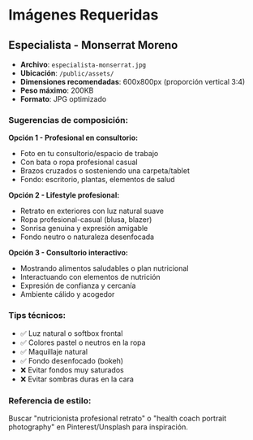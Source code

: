 # Imágenes Requeridas

## Especialista - Monserrat Moreno

- **Archivo**: `especialista-monserrat.jpg`
- **Ubicación**: `/public/assets/`
- **Dimensiones recomendadas**: 600x800px (proporción vertical 3:4)
- **Peso máximo**: 200KB
- **Formato**: JPG optimizado

### Sugerencias de composición:

**Opción 1 - Profesional en consultorio:**

- Foto en tu consultorio/espacio de trabajo
- Con bata o ropa profesional casual
- Brazos cruzados o sosteniendo una carpeta/tablet
- Fondo: escritorio, plantas, elementos de salud

**Opción 2 - Lifestyle profesional:**

- Retrato en exteriores con luz natural suave
- Ropa profesional-casual (blusa, blazer)
- Sonrisa genuina y expresión amigable
- Fondo neutro o naturaleza desenfocada

**Opción 3 - Consultorio interactivo:**

- Mostrando alimentos saludables o plan nutricional
- Interactuando con elementos de nutrición
- Expresión de confianza y cercanía
- Ambiente cálido y acogedor

### Tips técnicos:

- ✅ Luz natural o softbox frontal
- ✅ Colores pastel o neutros en la ropa
- ✅ Maquillaje natural
- ✅ Fondo desenfocado (bokeh)
- ❌ Evitar fondos muy saturados
- ❌ Evitar sombras duras en la cara

### Referencia de estilo:

Buscar "nutricionista profesional retrato" o "health coach portrait photography" en Pinterest/Unsplash para inspiración.

